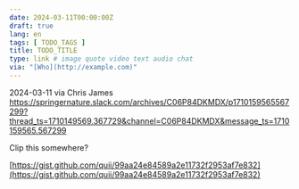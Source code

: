 ```yaml
---
date: 2024-03-11T00:00:00Z
draft: true
lang: en
tags: [ TODO_TAGS ]
title: TODO_TITLE
type: link # image quote video text audio chat
via: "[Who](http://example.com)"
---
```



2024-03-11 via Chris James
https://springernature.slack.com/archives/C06P84DKMDX/p1710159565567299?thread_ts=1710149569.367729&channel=C06P84DKMDX&message_ts=1710159565.567299

Clip this somewhere?

[https://gist.github.com/quii/99aa24e84589a2e11732f2953af7e832](https://gist.github.com/quii/99aa24e84589a2e11732f2953af7e832)

